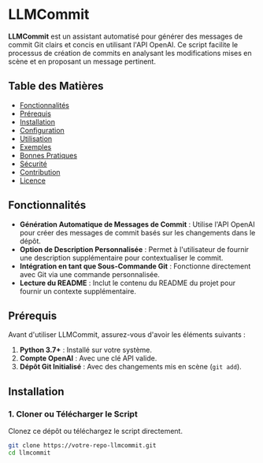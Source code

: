 # LLMCommit

**LLMCommit** est un assistant automatisé pour générer des messages de commit Git clairs et concis en utilisant l'API OpenAI. Ce script facilite le processus de création de commits en analysant les modifications mises en scène et en proposant un message pertinent.

## Table des Matières

- [Fonctionnalités](#fonctionnalités)
- [Prérequis](#prérequis)
- [Installation](#installation)
- [Configuration](#configuration)
- [Utilisation](#utilisation)
- [Exemples](#exemples)
- [Bonnes Pratiques](#bonnes-pratiques)
- [Sécurité](#sécurité)
- [Contribution](#contribution)
- [Licence](#licence)

## Fonctionnalités

- **Génération Automatique de Messages de Commit** : Utilise l'API OpenAI pour créer des messages de commit basés sur les changements dans le dépôt.
- **Option de Description Personnalisée** : Permet à l'utilisateur de fournir une description supplémentaire pour contextualiser le commit.
- **Intégration en tant que Sous-Commande Git** : Fonctionne directement avec Git via une commande personnalisée.
- **Lecture du README** : Inclut le contenu du README du projet pour fournir un contexte supplémentaire.

## Prérequis

Avant d'utiliser LLMCommit, assurez-vous d'avoir les éléments suivants :

1. **Python 3.7+** : Installé sur votre système.
2. **Compte OpenAI** : Avec une clé API valide.
3. **Dépôt Git Initialisé** : Avec des changements mis en scène (`git add`).

## Installation

### 1. Cloner ou Télécharger le Script

Clonez ce dépôt ou téléchargez le script directement.

```bash
git clone https://votre-repo-llmcommit.git
cd llmcommit
